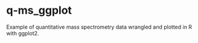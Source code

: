 # q-ms_ggplot
Example of quantitative mass spectrometry data wrangled and plotted in R with ggplot2.
